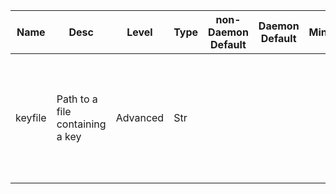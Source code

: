 | Name | Desc | Level | Type | non-Daemon Default | Daemon Default | Min | Max | Valid Values | verbatim | See also | Flags | Services | Validator | Long Desc | Tags |
| --- | --- | --- | --- | --- | --- | --- | --- | --- | --- | --- | --- | --- | --- | --- | --- |
| <span id="SP_keyfile">keyfile</span> |  Path to a file containing a key | Advanced | Str |  |  |  |  |  |  | [[key](/config/global/key.md#SP_key)] | NO_MON_UPDATESTARTUP |  |  | The file should contain a CephX authentication key and optionally a trailing newline, but nothing else. |  |
